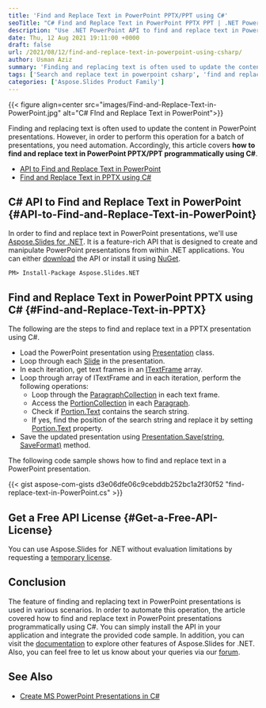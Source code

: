 ```yaml
---
title: 'Find and Replace Text in PowerPoint PPTX/PPT using C#'
seoTitle: "C# Find and Replace Text in PowerPoint PPTX PPT | .NET PowerPoint API"
description: "Use .NET PowerPoint API to find and replace text in PowerPoint presentations using C# .NET. Find and replace text in PPTX or PPT presentations."
date: Thu, 12 Aug 2021 19:11:00 +0000
draft: false
url: /2021/08/12/find-and-replace-text-in-powerpoint-using-csharp/
author: Usman Aziz
summary: 'Finding and replacing text is often used to update the content in PowerPoint presentations. However, in order to perform this operation for a batch of presentations, you need automation. Accordingly, this article covers **how to find and replace text in PowerPoint PPTX/PPT programmatically using C#**.'
tags: ['Search and replace text in powerpoint csharp', 'find and replace text in powerpoint csharp', 'find and replace text in ppt csharp', 'find and replace text in pptx csharp']
categories: ['Aspose.Slides Product Family']
---
```




{{< figure align=center src="images/Find-and-Replace-Text-in-PowerPoint.jpg" alt="C# FInd and Replace Text in PowerPoint">}}


Finding and replacing text is often used to update the content in PowerPoint presentations. However, in order to perform this operation for a batch of presentations, you need automation. Accordingly, this article covers **how to find and replace text in PowerPoint PPTX/PPT programmatically using C#**.

*   [API to Find and Replace Text in PowerPoint][1]
*   [Find and Replace Text in PPTX using C#][2]

## C# API to Find and Replace Text in PowerPoint {#API-to-Find-and-Replace-Text-in-PowerPoint}

In order to find and replace text in PowerPoint presentations, we'll use [Aspose.Slides for .NET][3]. It is a feature-rich API that is designed to create and manipulate PowerPoint presentations from within .NET applications. You can either [download][4] the API or install it using [NuGet][5].

```
PM> Install-Package Aspose.Slides.NET
```

## Find and Replace Text in PowerPoint PPTX using C# {#Find-and-Replace-Text-in-PPTX}

The following are the steps to find and replace text in a PPTX presentation using C#.

*   Load the PowerPoint presentation using [Presentation][6] class.
*   Loop through each [Slide][7] in the presentation.
*   In each iteration, get text frames in an [ITextFrame][8] array.
*   Loop through array of ITextFrame and in each iteration, perform the following operations:
    *   Loop through the [ParagraphCollection][9] in each text frame.
    *   Access the [PortionCollection][10] in each [Paragraph][11].
    *   Check if [Portion.Text][12] contains the search string.
    *   If yes, find the position of the search string and replace it by setting [Portion.Text][13] property.
*   Save the updated presentation using [Presentation.Save(string, SaveFormat)][14] method.

The following code sample shows how to find and replace text in a PowerPoint presentation.

{{< gist aspose-com-gists d3e06dfe06c9cebddb252bc1a2f30f52 "find-replace-text-in-PowerPoint.cs" >}}

## Get a Free API License {#Get-a-Free-API-License}

You can use Aspose.Slides for .NET without evaluation limitations by requesting a [temporary license][15].

## Conclusion

The feature of finding and replacing text in PowerPoint presentations is used in various scenarios. In order to automate this operation, the article covered how to find and replace text in PowerPoint presentations programmatically using C#. You can simply install the API in your application and integrate the provided code sample. In addition, you can visit the [documentation][16] to explore other features of Aspose.Slides for .NET. Also, you can feel free to let us know about your queries via our [forum][17].

## See Also

*   [Create MS PowerPoint Presentations in C#][18]




[1]: #API-to-Find-and-Replace-Text-in-PowerPoint
[2]: #Find-and-Replace-Text-in-PPTX
[3]: https://products.aspose.com/slides/net
[4]: https://downloads.aspose.com/slides/net
[5]: https://www.nuget.org/packages/Aspose.Slides.Net
[6]: https://apireference.aspose.com/slides/net/aspose.slides/presentation
[7]: https://apireference.aspose.com/slides/net/aspose.slides/slide
[8]: https://apireference.aspose.com/slides/net/aspose.slides/itextframe
[9]: https://apireference.aspose.com/slides/net/aspose.slides/paragraphcollection
[10]: https://apireference.aspose.com/slides/net/aspose.slides/portioncollection
[11]: https://apireference.aspose.com/slides/net/aspose.slides/paragraph
[12]: https://apireference.aspose.com/slides/net/aspose.slides/portion/properties/text
[13]: https://apireference.aspose.com/slides/net/aspose.slides/portion/properties/text
[14]: https://apireference.aspose.com/slides/net/aspose.slides.presentation/save/methods/5
[15]: https://purchase.aspose.com/temporary-license
[16]: https://docs.aspose.com/slides/net/developer-guide/
[17]: https://forum.aspose.com/
[18]: https://blog.aspose.com/2020/12/04/create-powerpoint-presentations-in-csharp/





